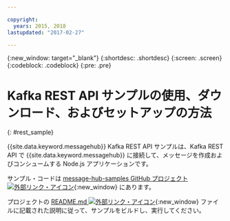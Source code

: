 ```yaml
---

copyright:
  years: 2015, 2018
lastupdated: "2017-02-27"

---
```


{:new_window: target="_blank"}
{:shortdesc: .shortdesc}
{:screen: .screen}
{:codeblock: .codeblock}
{:pre: .pre}

# Kafka REST API サンプルの使用、ダウンロード、およびセットアップの方法
{: #rest_sample}

{{site.data.keyword.messagehub}} Kafka REST API サンプルは、Kafka REST API で {{site.data.keyword.messagehub}} に接続して、メッセージを作成およびコンシュームする Node.js アプリケーションです。

サンプル・コードは [message-hub-samples GitHub プロジェクト ![外部リンク・アイコン](../../icons/launch-glyph.svg "外部リンク・アイコン")](https://github.com/ibm-messaging/message-hub-samples/tree/master/rest-nodejs-express-sample){:new_window} にあります。

プロジェクトの [README.md ![外部リンク・アイコン](../../icons/launch-glyph.svg "外部リンク・アイコン")](https://github.com/ibm-messaging/message-hub-samples/tree/master/rest-nodejs-express-sample){:new_window} ファイルに記載された説明に従って、サンプルをビルドし、実行してください。

